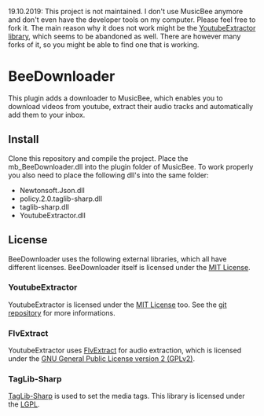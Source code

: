 19.10.2019: This project is not maintained. I don't use MusicBee anymore and don't even have the developer tools on my computer. Please feel free to fork it. The main reason why it does not work might be the [YoutubeExtractor library](https://github.com/flagbug/YoutubeExtractor), which seems to be abandoned as well. There are however many forks of it, so you might be able to find one that is working.

# BeeDownloader

This plugin adds a downloader to MusicBee, which enables you to download videos from youtube, extract their audio tracks and automatically 
add them to your inbox.

## Install

Clone this repository and compile the project.
Place the mb_BeeDownloader.dll into the plugin folder of MusicBee.
To work properly you also need to place the following dll's into the same folder:

- Newtonsoft.Json.dll
- policy.2.0.taglib-sharp.dll
- taglib-sharp.dll
- YoutubeExtractor.dll


## License

BeeDownloader uses the following external libraries, which all have different licenses.
BeeDownloader itself is licensed under the [MIT License](http://opensource.org/licenses/MIT).


### YoutubeExtractor

YoutubeExtractor is licensed under the [MIT License](http://opensource.org/licenses/MIT) too.
See the [git repository](https://github.com/flagbug/YoutubeExtractor/) for more informations.

### FlvExtract

YoutubeExtractor uses [FlvExtract](http://moitah.net/) for audio extraction, which is licensed under the [GNU General Public License version 2 (GPLv2)](http://opensource.org/licenses/gpl-2.0).

### TagLib-Sharp

[TagLib-Sharp](https://github.com/mono/taglib-sharp/) is used to set the media tags. This library is licensed under the [LGPL](http://opensource.org/licenses/LGPL-2.1).

